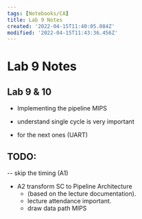 ```yaml
---
tags: [Notebooks/CA]
title: Lab 9 Notes
created: '2022-04-15T11:40:05.084Z'
modified: '2022-04-15T11:43:36.456Z'
---
```


# Lab 9 Notes

## Lab 9 & 10
- Implementing the pipeline MIPS

- understand single cycle is very important

- for the next ones (UART)

## TODO:

-- skip the timing (A1)

- A2 transform SC to Pipeline Architecture
  - (based on the lecture documentation).
  - lecture attendance important.
  - draw data path MIPS
  

